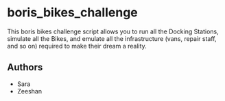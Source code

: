 
# boris_bikes_challenge

This boris bikes challenge script allows you to run all the Docking Stations, simulate all the Bikes, and emulate all the infrastructure (vans, repair staff, and so on) required to make their dream a reality.

## Authors

+ Sara
+ Zeeshan 
